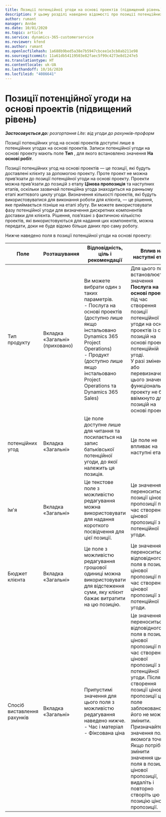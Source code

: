 ```yaml
---
title: Позиції потенційної угоди на основі проектів (підвищений рівень)
description: У цьому розділі наведено відомості про позиції потенційних угод на основі проектів. (підвищений рівень)
author: rumant
manager: Annbe
ms.date: 10/01/2020
ms.topic: article
ms.service: dynamics-365-customerservice
ms.reviewer: kfend
ms.author: rumant
ms.openlocfilehash: 1a688b9bed5a38e7b5947cbcee1e3cb8ab211e98
ms.sourcegitcommit: 11a61db54119503e82faec5f99c4273e8d1247e5
ms.translationtype: HT
ms.contentlocale: uk-UA
ms.lasthandoff: 10/16/2020
ms.locfileid: "4086641"
---
```

# <a name="project-based-opportunity-lines-pro"></a>Позиції потенційної угоди на основі проектів (підвищений рівень)

_**Застосовується до:** розгортання Lite: від угоди до рахунків-проформ_

Позиції потенційних угод на основі проектів доступні лише в потенційних угодах на основі проектів. Записи потенційної угоди на основі проекту мають поле **Тип** , для якого встановлено значення **На основі робіт**.

Позиції потенційних угод на основі проектів — це позиції, які будуть доставлені клієнту за допомогою проекту. Проте проект не можна прив’язати до позиції потенційної угоди на основі проекту. Проекти можна прив’язати до позицій з етапу **Цінова пропозиція** та наступних етапів, оскільки зазвичай потенційна угода знаходиться на ранньому етапі життєвого циклу угоди. Визначення кількості проектів, які будуть використовуватися для виконання роботи для клієнта, — це рішення, яке приймається пізніше на етапі збуту. Ви можете використовувати фазу потенційної угоди для визначення дискретних компонентів доставки для клієнта. Рішення, пов’язані з фактичною кількістю проектів, які використовуються для надання цих компонентів, можна передати, доки не буде відомо більше даних про саму роботу.

Нижче наведено поля в позиції потенційної угоди на основі проекту:

| **Поле** | **Розташування** | **Відповідність, ціль і рекомендації** | **Вплив на наступні етапи** |
| --- | --- | --- | --- |
| Тип продукту | Вкладка «Загальні» (приховано) | Ви можете вибрати один з таких параметрів.</br>- Послуга на основі проектів (доступно лише якщо інстальовано Dynamics 365 Project Operations)</br>- Продукт (доступно лише якщо інстальовано Project Operations та Dynamics 365 Sales) | Для цього поля встановлюється значення **Послуга на основі проектів** під час створення позиції потенційної угоди на основі проектів із сітки позицій на основі проектів у потенційній угоді. <br> У разі змінення або перевизначення цього значення функціональність проекту не буде ввімкнуто для позицій на основі проекту. |
| потенційних угод | Вкладка «Загальні» | Це поле доступне лише для читання та посилається на запис батьківської потенційної угоди, до якої належить ця позиція. | Це поле не впливає на наступні етапи. |
| Ім'я | Вкладка «Загальні» | Це текстове поле з можливістю редагування можна використовувати для надання короткого посвідчення для цієї позиції. | Це значення переноситься до позиції цінової пропозиції під час створення цінової пропозиції з цієї потенційної угоди. |
| Бюджет клієнта | Вкладка «Загальні» | Це поле з можливістю редагування грошової одиниці можна використовувати для відстеження суми, яку клієнт бажає витратити на цю позицію. | Це значення переноситься до відповідного поля в позиції цінової пропозиції під час створення цінової пропозиції з цієї потенційної угоди. |
| Спосіб виставлення рахунків | Вкладка «Загальні» | Припустимі значення для цього поля з можливістю редагування наведено нижче.</br>- Час і матеріал</br>- Фіксована ціна | Це значення переноситься до відповідного поля в позиції цінової пропозиції під час створення цінової пропозиції з цієї потенційної угоди. Після створення позиції цінової пропозиції це поле заблоковано та його не можна змінити. Призначайте це значення поля якомога точніше. Якщо потрібно змінити значення цього поля в позиції цінової пропозиції, видаліть і повторно створіть цю позицію цінової пропозиції. |
